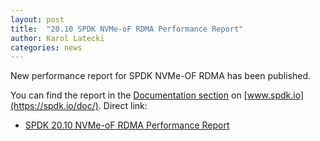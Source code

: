 ```yaml
---
layout: post
title:  "20.10 SPDK NVMe-oF RDMA Performance Report"
author: Karol Latecki
categories: news
---
```


New performance report for SPDK NVMe-OF RDMA has been published.

You can find the report in the [Documentation section](https://spdk.io/doc/) on [www.spdk.io](https://spdk.io/doc/).
Direct link:

- [SPDK 20.10 NVMe-oF RDMA Performance Report](https://ci.spdk.io/download/performance-reports/SPDK_rdma_perf_report_2010.pdf)
